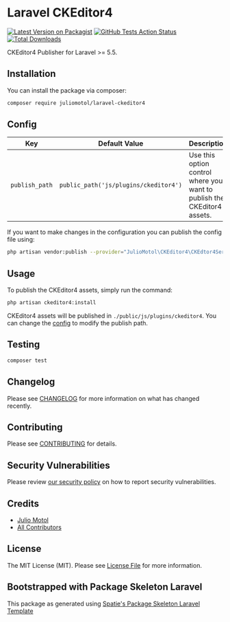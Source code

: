 # Laravel CKEditor4

[![Latest Version on Packagist](https://img.shields.io/packagist/v/juliomotol/laravel-ckeditor4.svg?style=flat-square)](https://packagist.org/packages/juliomotol/laravel-ckeditor4)
[![GitHub Tests Action Status](https://img.shields.io/github/workflow/status/juliomotol/laravel-ckeditor4/Tests?label=tests)](https://github.com/juliomotol/laravel-ckeditor4/actions?query=workflow%3Arun-tests+branch%3Amaster)
[![Total Downloads](https://img.shields.io/packagist/dt/juliomotol/laravel-ckeditor4.svg?style=flat-square)](https://packagist.org/packages/juliomotol/laravel-ckeditor4)

CKEditor4 Publisher for Laravel >= 5.5.

## Installation

You can install the package via composer:

```bash
composer require juliomotol/laravel-ckeditor4
```

## Config

| Key            | Default Value                         | Description                                                             |
| -------------- | ------------------------------------- | ----------------------------------------------------------------------- |
| `publish_path` | `public_path('js/plugins/ckeditor4')` | Use this option control where you want to publish the CKEditor4 assets. |

If you want to make changes in the configuration you can publish the config file using:

```bash
php artisan vendor:publish --provider="JulioMotol\CKEditor4\CKEdtor4ServiceProvider" --tag="config"
```

## Usage

To publish the CKEditor4 assets, simply run the command:

```bash
php artisan ckeditor4:install
```

CKEditor4 assets will be published in `./public/js/plugins/ckeditor4`. You can change the [config](#config) to modify the publish path.

## Testing

```bash
composer test
```

## Changelog

Please see [CHANGELOG](CHANGELOG.md) for more information on what has changed recently.

## Contributing

Please see [CONTRIBUTING](.github/CONTRIBUTING.md) for details.

## Security Vulnerabilities

Please review [our security policy](../../security/policy) on how to report security vulnerabilities.

## Credits

-   [Julio Motol](https://github.com/juliomotol)
-   [All Contributors](../../contributors)

## License

The MIT License (MIT). Please see [License File](LICENSE.md) for more information.

## Bootstrapped with Package Skeleton Laravel

This package as generated using [Spatie's Package Skeleton Laravel Template](https://github.com/spatie/package-skeleton-laravel)
